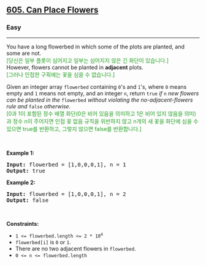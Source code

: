 <h2><a href="https://leetcode.com/problems/can-place-flowers/">605. Can Place Flowers</a></h2><h3>Easy</h3><hr><div><p>You have a long flowerbed in which some of the plots are planted, and some are not.<inliner class="im-inliner-dst-text" style="color: #239E23;"><br class="im-inliner-br-top" style="display:block;"> [당신은 일부 플롯이 심어지고 일부는 심어지지 않은 긴 화단이 있습니다.] <br class="im-inliner-br-bottom" style="display:block;"></inliner> However, flowers cannot be planted in <strong>adjacent</strong> plots.<inliner class="im-inliner-dst-text" style="color: #239E23;"><br class="im-inliner-br-top" style="display:block;"> [그러나 인접한 구획에는 꽃을 심을 수 없습니다.] <br class="im-inliner-br-bottom" style="display:none;"></inliner></p>

<p>Given an integer array <code>flowerbed</code> containing <code>0</code>'s and <code>1</code>'s, where <code>0</code> means empty and <code>1</code> means not empty, and an integer <code>n</code>, return <code>true</code>&nbsp;<em>if</em> <code>n</code> <em>new flowers can be planted in the</em> <code>flowerbed</code> <em>without violating the no-adjacent-flowers rule and</em> <code>false</code> <em>otherwise</em>.<inliner class="im-inliner-dst-text" style="color: #239E23;"><br class="im-inliner-br-top" style="display:block;"> [0과 1이 포함된 정수 배열 화단(0은 비어 있음을 의미하고 1은 비어 있지 않음을 의미)과 정수 n이 주어지면 인접 꽃 없음 규칙을 위반하지 않고 n개의 새 꽃을 화단에 심을 수 있으면 true를 반환하고, 그렇지 않으면 false를 반환합니다.] <br class="im-inliner-br-bottom" style="display:none;"></inliner></p>

<p>&nbsp;</p>
<p><strong class="example">Example 1:</strong></p>
<pre><strong>Input:</strong> flowerbed = [1,0,0,0,1], n = 1
<strong>Output:</strong> true
</pre><p><strong class="example">Example 2:</strong></p>
<pre><strong>Input:</strong> flowerbed = [1,0,0,0,1], n = 2
<strong>Output:</strong> false
</pre>
<p>&nbsp;</p>
<p><strong>Constraints:</strong></p>

<ul>
	<li><code>1 &lt;= flowerbed.length &lt;= 2 * 10<sup>4</sup></code></li>
	<li><code>flowerbed[i]</code> is <code>0</code> or <code>1</code>.</li>
	<li>There are no two adjacent flowers in <code>flowerbed</code>.</li>
	<li><code>0 &lt;= n &lt;= flowerbed.length</code></li>
</ul>
</div>